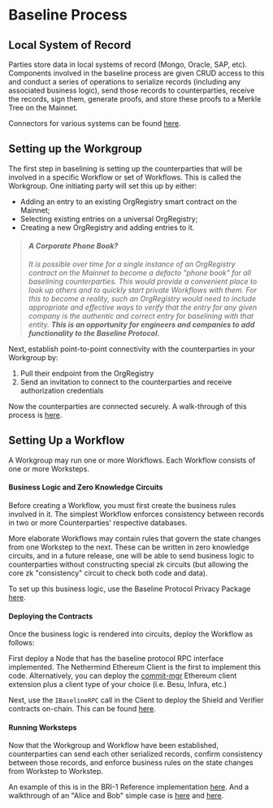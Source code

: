 # Baseline Process

## Local System of Record <a id="local-system-of-record"></a>

Parties store data in local systems of record \(Mongo, Oracle, SAP, etc\). Components involved in the baseline process are given CRUD access to this and conduct a series of operations to serialize records \(including any associated business logic\), send those records to counterparties, receive the records, sign them, generate proofs, and store these proofs to a Merkle Tree on the Mainnet. 

Connectors for various systems can be found [here](https://github.com/ethereum-oasis/baseline/tree/master/examples/bri-1/lib).

## Setting up the Workgroup <a id="setting-up-the-workgroup-and-sending-messages-to-counterparties"></a>

The first step in baselining is setting up the counterparties that will be involved in a specific Workflow or set of Workflows. This is called the Workgroup. One initiating party will set this up by either:

* Adding an entry to an existing OrgRegistry smart contract on the Mainnet;
* Selecting existing entries on a universal OrgRegistry;
* Creating a new OrgRegistry and adding entries to it.

> #### _A Corporate Phone Book?_
>
> _It is possible over time for a single instance of an OrgRegistry contract on the Mainnet to become a defacto "phone book" for all baselining counterparties. This would provide a convenient place to look up others and to quickly start private Workflows with them. For this to become a reality, such an OrgRegistry would need to include appropriate and effective ways to verify that the entry for any given company is the authentic and correct entry for baselining with that entity. **This is an opportunity for engineers and companies to add functionality to the Baseline Protocol.**_

Next, establish point-to-point connectivity with the counterparties in your Workgroup by:

1. Pull their endpoint from the OrgRegistry
2. Send an invitation to connect to the counterparties and receive authorization credentials

Now the counterparties are connected securely.  A walk-through of this process is [here](https://youtu.be/ZgaAcQvoD_8). 

## Setting Up a Workflow

A Workgroup may run one or more Workflows. Each Workflow consists of one or more Worksteps. 

#### Business Logic and Zero Knowledge Circuits

Before creating a Workflow, you must first create the business rules involved in it. The simplest Workflow enforces consistency between records in two or more Counterparties' respective databases. 

More elaborate Workflows may contain rules that govern the state changes from one Workstep to the next.  These can be written in zero knowledge circuits, and in a future release, one will be able to send business logic to counterparties without constructing special zk circuits \(but allowing the core zk "consistency" circuit to check both code and data\). 

To set up this business logic, use the Baseline Protocol Privacy Package [here](https://github.com/ethereum-oasis/baseline/tree/master/core/privacy).

#### Deploying the Contracts

Once the business logic is rendered into circuits, deploy the Workflow as follows: 

First deploy a Node that has the baseline protocol RPC interface implemented. The Nethermind Ethereum Client is the first to implement this code. Alternatively, you can deploy the [commit-mgr](https://github.com/ethereum-oasis/baseline/tree/master/examples/bri-2/commit-mgr) Ethereum client extension plus a client type of your choice (i.e. Besu, Infura, etc.)

Next, use the `IBaselineRPC` call in the Client to deploy the Shield and Verifier contracts on-chain. This can be found [here](https://github.com/ethereum-oasis/baseline/tree/master/core/api). 

#### Running Worksteps

Now that the Workgroup and Workflow have been established, counterparties can send each other serialized records, confirm consistency between those records, and enforce business rules on the state changes from Workstep to Workstep.

An example of this is in the BRI-1 Reference implementation [here](https://github.com/ethereum-oasis/baseline/tree/master/examples/bri-1). And a walkthrough of an "Alice and Bob" simple case is [here](https://youtu.be/2WXvTHR4_7Q) and [here](https://youtu.be/R0AEww6fKLk).

